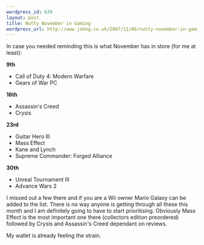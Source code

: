 ```yaml
---
wordpress_id: 639
layout: post
title: Nutty November in Gaming
wordpress_url: http://www.johng.co.uk/2007/11/06/nutty-november-in-gaming/
---
```

In case you needed reminding this is what November has in store (for me at least):

**9th**

<ul>
	<li>Call of Duty 4: Modern Warfare</li>
	<li>Gears of War PC</li>
</ul>

**16th**

<ul>
	<li>Assassin's Creed</li>
	<li>Crysis</li>
</ul>

**23rd**

<ul>
	<li>Guitar Hero III</li>
	<li>Mass Effect</li>
	<li>Kane and Lynch</li>
	<li>Supreme Commander: Forged Alliance</li>
</ul>

**30th**

<ul>
	<li>Unreal Tournament III</li>
	<li>Advance Wars 2</li>
</ul>

I missed out a few there and if you are a Wii owner Mario Galaxy can be added to the list. There is no way anyone is getting through all these this month and I am definitely going to have to start prioritising. Obviously Mass Effect is the most important one there (collectors edition preordered) followed by Crysis and Assassin's Creed dependant on reviews.

My wallet is already feeling the strain.
